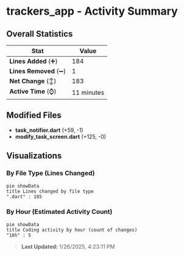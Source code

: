 # trackers_app - Activity Summary 

## Overall Statistics

| Stat                   | Value                                                             |
| ---------------------- | ----------------------------------------------------------------- |
| **Lines Added** (➕)   | 184                                          |
| **Lines Removed** (➖) | 1                                        |
| **Net Change** (↕)    | 183                |
| **Active Time** (⌚)   | 11 minutes |


## Modified Files
- **task_notifier.dart** (+59, -1)
- **modify_task_screen.dart** (+125, -0)

## Visualizations

### By File Type (Lines Changed)

```mermaid
pie showData
title Lines changed by file type
".dart" : 185
```

### By Hour (Estimated Activity Count)

```mermaid
pie showData
title Coding activity by hour (count of changes)
"16h" : 5
```


> **Last Updated:** 1/26/2025, 4:23:11 PM